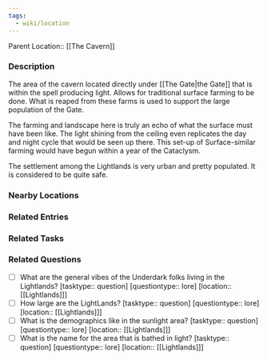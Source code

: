 ```yaml
---
tags:
  - wiki/location
---
```


Parent Location:: [[The Cavern]]

### Description

The area of the cavern located directly under [[The Gate|the Gate]] that is within the spell producing light. Allows for traditional surface farming to be done. What is reaped from these farms is used to support the large population of the Gate. 

The farming and landscape here is truly an echo of what the surface must have been like. The light shining from the ceiling even replicates the day and night cycle that would be seen up there. This set-up of Surface-similar farming would have begun within a year of the Cataclysm.

The settlement among the Lightlands is very urban and pretty populated. It is considered to be quite safe.

### Nearby Locations


### Related Entries


### Related Tasks

### Related Questions

- [ ] What are the general vibes of the Underdark folks living in the Lightlands? [tasktype:: question] [questiontype:: lore] [location:: [[Lightlands]]] 
- [ ] How large are the LightLands? [tasktype:: question] [questiontype:: lore] [location:: [[Lightlands]]] 
- [ ] What is the demographics like in the sunlight area? [tasktype:: question] [questiontype:: lore] [location:: [[Lightlands]]] 
- [ ] What is the name for the area that is bathed in light? [tasktype:: question] [questiontype:: lore] [location:: [[Lightlands]]] 